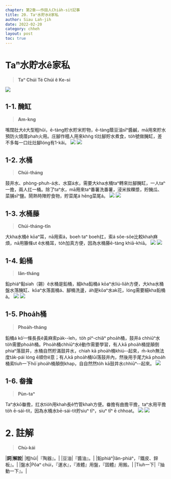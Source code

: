 ```yaml
---
chapter: 第2章——作田人Chia̍h-si̍t記事
title: 20. Taⁿ水貯水ê家私
author: Siau Lah-jih
date: 2022-02-20
category: chheh
layout: post
toc: true
---
```


# Taⁿ水貯水ê家私
> **Taⁿ Chúi Té Chúi ê Ke-si**

![](../too5/13/13-2-2.醃缸.jpg)

## 1-1. 醃缸
>**Am-kng**

嘴闊肚大ê大型粗hûi，ē-tàng貯水貯米貯物，ē-tàng蔭豆油sīⁿ醬鹹，mā用來貯水預防火燒厝phah火用。庄腳作穡人用來khǹg tī灶腳貯水煮食，to̍h號做醃缸，差不多每一口灶灶腳lóng有1-kâi。
![](../too5/13/13-2-1.醃缸.jpg)
![](../too5/13/13-2-2A.醃缸.jpg)

## 1-2. 水桶
>**Chúi-tháng**
  
鼓井水、phòng-phuh-á水、水窟á水，需要大kha水桶taⁿ轉來灶腳醃缸，一人taⁿ一擔，兩人扛一桶。除了taⁿ水，mā用來taⁿ番薯洗番薯，浸米挨粿漿，貯醃瓜、菜脯sīⁿ鹽。鬧熱時陣貯食物，貯菜尾á hēng菜尾á。
![](../too5/13/13-2-3.水桶大.jpg)
![](../too5/13/13-2-4.水桶細.jpg)

## 1-3. 水桶藤
>**Chúi-tháng-tîn**

大kha水桶ê kōaⁿ耳，nā用索á，boeh taⁿ boeh扛，索á sôe-sôe比較khah麻煩，nā用籐條ut ê水桶耳，to̍h加真方便，因為水桶藤ē-tàng khiā-khiā。
![](../too5/13/13-2-3.水桶大.jpg)
![](../too5/13/13-2-5.水桶藤.jpg)


## 1-4. 鉛桶
>**Iân-tháng**

鉛phiáⁿ黏siah（錫）ê水桶是鉛桶，細kha鉛桶á kōaⁿ水liú-lia̍h方便，大kha水桶盤水落醃缸、kōaⁿ水落面桶á、腳桶洗盪，a̍h是kōaⁿ水ak花，lóng需要細kha鉛桶á。
![](../too5/13/13-2-6.鉛桶仔.jpg)
![](../too5/13/13-2-6a.鉛桶.jpg)

## 1-5. Phoa̍h桶
>**Phoa̍h-tháng**
  
鉛桶á kō͘一條長長ê黃麻索pa̍k--leh，to̍h pìⁿ-chiâⁿ phoa̍h桶，鼓井á chhiūⁿ水to̍h需要phoa̍h桶。Phoa̍h桶chhiūⁿ水ê動作需要學習，有人kā phoa̍h桶提顛倒phiaⁿ落鼓井，水桶自然貯滿鼓井水，chiah kā phoa̍h桶khiú--起來，m̄-koh無法度ta̍k-pái lóng ē順你ê意；有人kā phoa̍h桶lūi落鼓井內，然後用手尾力kā phoa̍h桶索tiuh一下hō͘ phoa̍h桶顛倒khap，自自然然to̍h kā鼓井水chhiūⁿ--起來。
![](../too5/13/13-2-7.拔桶.jpg)


## 1-6. 畚擔
>**Pùn-taⁿ**
  
Taⁿ水kō͘畚擔，扛水tio̍h用khah長ê竹管khah方便。畚擔有曲擔平擔，taⁿ水用平擔to̍h ē-sái-tit，因為水桶水bē-sái-tit貯siuⁿ tīⁿ，siuⁿ tīⁿ ē chhoat。
![](../too5/13/13-2-8.扁擔.jpg)
![](../too5/13/13-2-9.扁擔.jpg)

# 2. 註解
> **Chù-kái**

|**詞**|**解說**|
|粗hûi|『陶器』。|
|豆油|『醬油』。|
|鉛phiáⁿ|Iân-phiáⁿ，『鐵皮、鋅板』。|
|盤水|Pôaⁿ chúi，『運水』，『液體』用盤，『固體』用搬。|
|Tiuh一下|『抽動一下』。|
